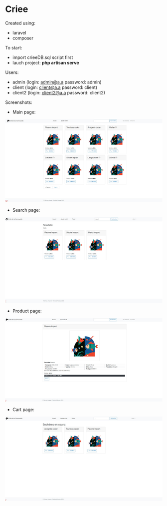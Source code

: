 # Criee
Created using:
* laravel
* composer

To start:
* import crieeDB.sql script first
* lauch project: **php artisan serve**

Users:
* admin (login: admin@a.a password: admin)
* client (login: client@a.a password: client)
* client2 (login: client2@a.a password: client2)

Screenshots:

* Main page:
<p align="center">
  <img width="800" src="https://github.com/OpTi9/Criee/blob/main/screenshots/crieeMain.jpg">
</p>

* Search page:
<p align="center">
   <img width="800" src="https://github.com/OpTi9/Criee/blob/main/screenshots/crieeSearch.jpg">
</p>

* Product page:
<p align="center">
   <img width="800" src="https://github.com/OpTi9/Criee/blob/main/screenshots/crieeLot.jpg">
</p>

* Cart page:
<p align="center">
   <img width="800" src="https://github.com/OpTi9/Criee/blob/main/screenshots/crieeCart.jpg">
</p>
